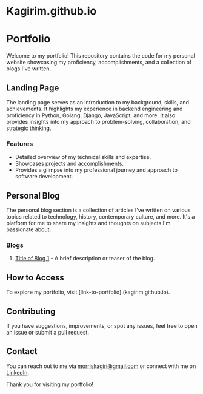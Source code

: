# Kagirim.github.io
# Portfolio

Welcome to my portfolio! This repository contains the code for my personal website showcasing my proficiency, accomplishments, and a collection of blogs I've written.

## Landing Page

The landing page serves as an introduction to my background, skills, and achievements. It highlights my experience in backend engineering and proficiency in Python, Golang, Django, JavaScript, and more. It also provides insights into my approach to problem-solving, collaboration, and strategic thinking.

### Features

- Detailed overview of my technical skills and expertise.
- Showcases projects and accomplishments.
- Provides a glimpse into my professional journey and approach to software development.

## Personal Blog

The personal blog section is a collection of articles I've written on various topics related to technology, history, contemporary culture, and more. It's a platform for me to share my insights and thoughts on subjects I'm passionate about.

### Blogs

1. [Title of Blog 1](link-to-blog-1) - A brief description or teaser of the blog.

## How to Access

To explore my portfolio, visit [link-to-portfolio] (kagirim.github.io).

## Contributing

If you have suggestions, improvements, or spot any issues, feel free to open an issue or submit a pull request.

## Contact

You can reach out to me via [morriskagiri@gmail.com](morriskagiri@gmail.com) or connect with me on [LinkedIn](https://linkedin.com/in/morriskagiri).

Thank you for visiting my portfolio!
